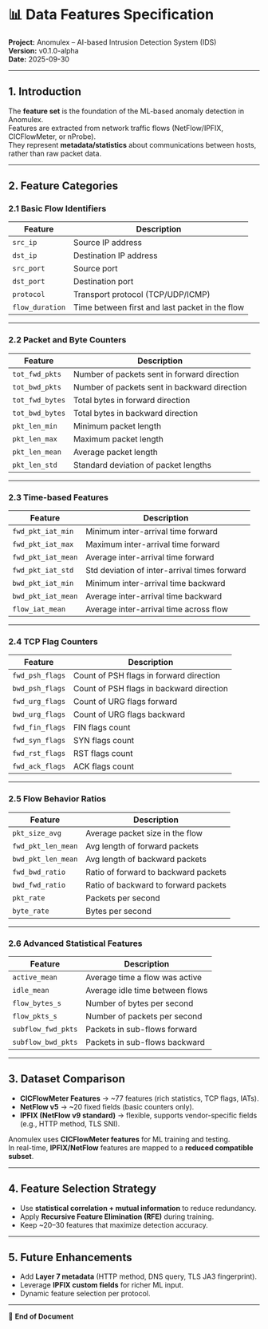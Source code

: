 # 📊 Data Features Specification  
**Project:** Anomulex – AI-based Intrusion Detection System (IDS)  
**Version:** v0.1.0-alpha  
**Date:** 2025-09-30  

---

## 1. Introduction
The **feature set** is the foundation of the ML-based anomaly detection in Anomulex.  
Features are extracted from network traffic flows (NetFlow/IPFIX, CICFlowMeter, or nProbe).  
They represent **metadata/statistics** about communications between hosts, rather than raw packet data.  

---

## 2. Feature Categories

### 2.1 Basic Flow Identifiers
| Feature | Description |
|---------|-------------|
| `src_ip` | Source IP address |
| `dst_ip` | Destination IP address |
| `src_port` | Source port |
| `dst_port` | Destination port |
| `protocol` | Transport protocol (TCP/UDP/ICMP) |
| `flow_duration` | Time between first and last packet in the flow |

---

### 2.2 Packet and Byte Counters
| Feature | Description |
|---------|-------------|
| `tot_fwd_pkts` | Number of packets sent in forward direction |
| `tot_bwd_pkts` | Number of packets sent in backward direction |
| `tot_fwd_bytes` | Total bytes in forward direction |
| `tot_bwd_bytes` | Total bytes in backward direction |
| `pkt_len_min` | Minimum packet length |
| `pkt_len_max` | Maximum packet length |
| `pkt_len_mean` | Average packet length |
| `pkt_len_std` | Standard deviation of packet lengths |

---

### 2.3 Time-based Features
| Feature | Description |
|---------|-------------|
| `fwd_pkt_iat_min` | Minimum inter-arrival time forward |
| `fwd_pkt_iat_max` | Maximum inter-arrival time forward |
| `fwd_pkt_iat_mean` | Average inter-arrival time forward |
| `fwd_pkt_iat_std` | Std deviation of inter-arrival times forward |
| `bwd_pkt_iat_min` | Minimum inter-arrival time backward |
| `bwd_pkt_iat_mean` | Average inter-arrival time backward |
| `flow_iat_mean` | Average inter-arrival time across flow |

---

### 2.4 TCP Flag Counters
| Feature | Description |
|---------|-------------|
| `fwd_psh_flags` | Count of PSH flags in forward direction |
| `bwd_psh_flags` | Count of PSH flags in backward direction |
| `fwd_urg_flags` | Count of URG flags forward |
| `bwd_urg_flags` | Count of URG flags backward |
| `fwd_fin_flags` | FIN flags count |
| `fwd_syn_flags` | SYN flags count |
| `fwd_rst_flags` | RST flags count |
| `fwd_ack_flags` | ACK flags count |

---

### 2.5 Flow Behavior Ratios
| Feature | Description |
|---------|-------------|
| `pkt_size_avg` | Average packet size in the flow |
| `fwd_pkt_len_mean` | Avg length of forward packets |
| `bwd_pkt_len_mean` | Avg length of backward packets |
| `fwd_bwd_ratio` | Ratio of forward to backward packets |
| `bwd_fwd_ratio` | Ratio of backward to forward packets |
| `pkt_rate` | Packets per second |
| `byte_rate` | Bytes per second |

---

### 2.6 Advanced Statistical Features
| Feature | Description |
|---------|-------------|
| `active_mean` | Average time a flow was active |
| `idle_mean` | Average idle time between flows |
| `flow_bytes_s` | Number of bytes per second |
| `flow_pkts_s` | Number of packets per second |
| `subflow_fwd_pkts` | Packets in sub-flows forward |
| `subflow_bwd_pkts` | Packets in sub-flows backward |

---

## 3. Dataset Comparison

- **CICFlowMeter Features** → ~77 features (rich statistics, TCP flags, IATs).  
- **NetFlow v5** → ~20 fixed fields (basic counters only).  
- **IPFIX (NetFlow v9 standard)** → flexible, supports vendor-specific fields (e.g., HTTP method, TLS SNI).  

Anomulex uses **CICFlowMeter features** for ML training and testing.  
In real-time, **IPFIX/NetFlow** features are mapped to a **reduced compatible subset**.  

---

## 4. Feature Selection Strategy
- Use **statistical correlation + mutual information** to reduce redundancy.  
- Apply **Recursive Feature Elimination (RFE)** during training.  
- Keep ~20–30 features that maximize detection accuracy.  

---

## 5. Future Enhancements
- Add **Layer 7 metadata** (HTTP method, DNS query, TLS JA3 fingerprint).  
- Leverage **IPFIX custom fields** for richer ML input.  
- Dynamic feature selection per protocol.  

---

📌 **End of Document**
